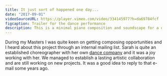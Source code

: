 ```yaml
---
title: It just sort of happened one day...
date: "2017-09-01"
videoSourceURL: https://player.vimeo.com/video/334145977?h=da69784fcf
figcaption: Trailer for the dance performance
description: This is a minimal piano composition and soundscape for a dance performance choreographed by Sarah Poekert.
---
```


During my Masters I was quite keen on getting composing opportunities and I heard about this project through an internal mailing list. Sarah is quite an established choreographer with her own <a rel="noopener noreferrer" target="_blank" href="https://www.thrivedance.co.uk/it-just-sort-of-happens-one-day">dance company</a> and it was a joy working with her. We managed to establish a lasting artistic collaboration and are still working on new projects. It was a good idea to reply to that e-mail some years ago. 